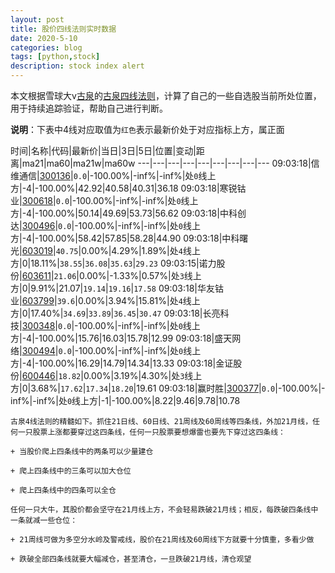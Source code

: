 ```yaml
---
layout: post
title: 股价四线法则实时数据
date: 2020-5-10
categories: blog
tags: [python,stock]
description: stock index alert
---
```



本文根据雪球大v[古泉](https://xueqiu.com/u/7148646888)的[古泉四线法则](https://xueqiu.com/7148646888/130498192)，计算了自己的一些自选股当前所处位置，用于持续追踪验证，帮助自己进行判断。

**说明**：下表中4线对应取值为`红色`表示最新价处于对应指标上方，属正面

时间|名称|代码|最新价|当日|3日|5日|位置|变动|距离|ma21|ma60|ma21w|ma60w
---|---|---|---|---|---|---|---|---
09:03:18|信维通信|[300136](https://xueqiu.com/S/SZ300136)|`0.0`|-100.00%|-inf%|-inf%|处`0`线上方|-4|-100.00%|42.92|40.58|40.31|36.18
09:03:18|寒锐钴业|[300618](https://xueqiu.com/S/SZ300618)|`0.0`|-100.00%|-inf%|-inf%|处`0`线上方|-4|-100.00%|50.14|49.69|53.73|56.62
09:03:18|中科创达|[300496](https://xueqiu.com/S/SZ300496)|`0.0`|-100.00%|-inf%|-inf%|处`0`线上方|-4|-100.00%|58.42|57.85|58.28|44.90
09:03:18|中科曙光|[603019](https://xueqiu.com/S/SH603019)|`40.75`|0.00%|4.29%|1.89%|处`4`线上方|0|18.11%|`38.55`|`36.08`|`35.63`|`29.23`
09:03:15|诺力股份|[603611](https://xueqiu.com/S/SH603611)|`21.06`|0.00%|-1.33%|0.57%|处`3`线上方|0|9.91%|21.07|`19.14`|`19.16`|`17.58`
09:03:18|华友钴业|[603799](https://xueqiu.com/S/SH603799)|`39.6`|0.00%|3.94%|15.81%|处`4`线上方|0|17.40%|`34.69`|`33.89`|`36.45`|`30.47`
09:03:18|长亮科技|[300348](https://xueqiu.com/S/SZ300348)|`0.0`|-100.00%|-inf%|-inf%|处`0`线上方|-4|-100.00%|15.76|16.03|15.78|12.99
09:03:18|盛天网络|[300494](https://xueqiu.com/S/SZ300494)|`0.0`|-100.00%|-inf%|-inf%|处`0`线上方|-4|-100.00%|16.29|14.79|14.34|13.33
09:03:18|金证股份|[600446](https://xueqiu.com/S/SH600446)|`18.82`|0.00%|3.19%|4.30%|处`3`线上方|0|3.68%|`17.62`|`17.34`|`18.20`|19.61
09:03:18|赢时胜|[300377](https://xueqiu.com/S/SZ300377)|`0.0`|-100.00%|-inf%|-inf%|处`0`线上方|-1|-100.00%|8.22|9.46|9.78|10.78

```
古泉4线法则的精髓如下。抓住21日线、60日线、21周线及60周线等四条线，外加21月线，任何一只股票上涨都要穿过这四条线，任何一只股票要想爆雷也要先下穿过这四条线：

+ 当股价爬上四条线中的两条可以少量建仓

+ 爬上四条线中的三条可以加大仓位

+ 爬上四条线中的四条可以全仓

任何一只大牛，其股价都会坚守在21月线上方，不会轻易跌破21月线；相反，每跌破四条线中一条就减一些仓位：

+ 21周线可做为多空分水岭及警戒线，股价在21周线及60周线下方就要十分慎重，多看少做

+ 跌破全部四条线就要大幅减仓，甚至清仓，一旦跌破21月线，清仓观望
```